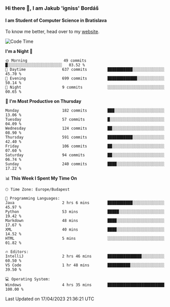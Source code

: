 ### Hi there 👋, I am Jakub 'igniss' Bordáš

#### I am Student of Computer Science in Bratislava
To know me better, head over to my [website](https://bordas.sk).


<!--START_SECTION:waka-->
![Code Time](http://img.shields.io/badge/Code%20Time-1%2C112%20hrs%2046%20mins-blue)

**I'm a Night 🦉** 

```text
🌞 Morning                49 commits          █░░░░░░░░░░░░░░░░░░░░░░░░   03.52 % 
🌆 Daytime                637 commits         ███████████░░░░░░░░░░░░░░   45.70 % 
🌃 Evening                699 commits         █████████████░░░░░░░░░░░░   50.14 % 
🌙 Night                  9 commits           ░░░░░░░░░░░░░░░░░░░░░░░░░   00.65 % 
```
📅 **I'm Most Productive on Thursday** 

```text
Monday                   182 commits         ███░░░░░░░░░░░░░░░░░░░░░░   13.06 % 
Tuesday                  57 commits          █░░░░░░░░░░░░░░░░░░░░░░░░   04.09 % 
Wednesday                124 commits         ██░░░░░░░░░░░░░░░░░░░░░░░   08.90 % 
Thursday                 591 commits         ███████████░░░░░░░░░░░░░░   42.40 % 
Friday                   106 commits         ██░░░░░░░░░░░░░░░░░░░░░░░   07.60 % 
Saturday                 94 commits          ██░░░░░░░░░░░░░░░░░░░░░░░   06.74 % 
Sunday                   240 commits         ████░░░░░░░░░░░░░░░░░░░░░   17.22 % 
```


📊 **This Week I Spent My Time On** 

```text
🕑︎ Time Zone: Europe/Budapest

💬 Programming Languages: 
Java                     2 hrs 6 mins        ███████████░░░░░░░░░░░░░░   45.97 % 
Python                   53 mins             █████░░░░░░░░░░░░░░░░░░░░   19.42 % 
Markdown                 48 mins             ████░░░░░░░░░░░░░░░░░░░░░   17.67 % 
XML                      40 mins             ████░░░░░░░░░░░░░░░░░░░░░   14.52 % 
HTML                     5 mins              ░░░░░░░░░░░░░░░░░░░░░░░░░   01.82 % 

🔥 Editors: 
IntelliJ                 2 hrs 46 mins       ███████████████░░░░░░░░░░   60.50 % 
VS Code                  1 hr 48 mins        ██████████░░░░░░░░░░░░░░░   39.50 % 

💻 Operating System: 
Windows                  4 hrs 35 mins       █████████████████████████   100.00 % 
```


 Last Updated on 17/04/2023 21:36:21 UTC
<!--END_SECTION:waka-->
